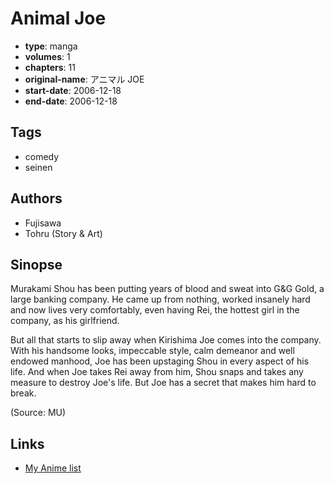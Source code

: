 # Animal Joe

-   **type**: manga
-   **volumes**: 1
-   **chapters**: 11
-   **original-name**: アニマル JOE
-   **start-date**: 2006-12-18
-   **end-date**: 2006-12-18

## Tags

-   comedy
-   seinen

## Authors

-   Fujisawa
-   Tohru (Story & Art)

## Sinopse

Murakami Shou has been putting years of blood and sweat into G&G Gold, a large banking company. He came up from nothing, worked insanely hard and now lives very comfortably, even having Rei, the hottest girl in the company, as his girlfriend.

But all that starts to slip away when Kirishima Joe comes into the company. With his handsome looks, impeccable style, calm demeanor and well endowed manhood, Joe has been upstaging Shou in every aspect of his life. And when Joe takes Rei away from him, Shou snaps and takes any measure to destroy Joe's life. But Joe has a secret that makes him hard to break.

(Source: MU)

## Links

-   [My Anime list](https://myanimelist.net/manga/93360/Animal_Joe)
